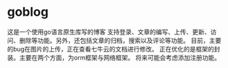 # goblog
这是一个使用go语言原生库写的博客
支持登录、文章的编写、上传、更新、访问、删除等功能。另外，还包括文章的归档，搜索以及评论等功能。
目前，主要的bug在图片的上传，正在查看七牛云的文档进行修改。
正在优化的是框架的封装。主要在两个方面，为orm框架与网络框架。
将来可能会考虑添加注册功能。
